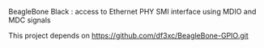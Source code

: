 BeagleBone Black : access to Ethernet PHY SMI interface using MDIO and MDC signals

This project depends on https://github.com/df3xc/BeagleBone-GPIO.git

